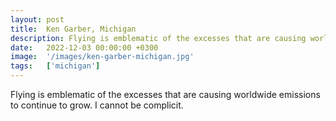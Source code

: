 ```yaml
---
layout: post
title:  Ken Garber, Michigan
description: Flying is emblematic of the excesses that are causing worldwide emissions to continue to grow. I cannot be complicit....
date:   2022-12-03 00:00:00 +0300
image:  '/images/ken-garber-michigan.jpg'
tags:   ['michigan']
---
```

Flying is emblematic of the excesses that are causing worldwide emissions to continue to grow. I cannot be complicit.

